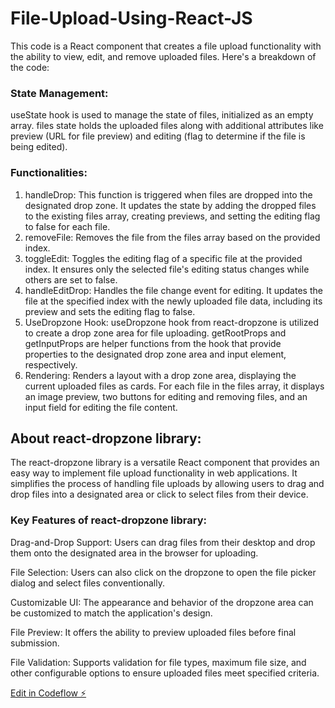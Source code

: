 # File-Upload-Using-React-JS
This code is a React component that creates a file upload functionality with the ability to view, edit, and remove uploaded files. Here's a breakdown of the code:

### State Management:
useState hook is used to manage the state of files, initialized as an empty array.
files state holds the uploaded files along with additional attributes like preview (URL for file preview) and editing (flag to determine if the file is being edited).

### Functionalities:
1. handleDrop: This function is triggered when files are dropped into the designated drop zone. It updates the state by adding the dropped files to the existing files array, creating previews, and setting the editing flag to false for each file.
2. removeFile: Removes the file from the files array based on the provided index.
3. toggleEdit: Toggles the editing flag of a specific file at the provided index. It ensures only the selected file's editing status changes while others are set to false.
4. handleEditDrop: Handles the file change event for editing. It updates the file at the specified index with the newly uploaded file data, including its preview and sets the editing flag to false.
5. UseDropzone Hook:
useDropzone hook from react-dropzone is utilized to create a drop zone area for file uploading.
getRootProps and getInputProps are helper functions from the hook that provide properties to the designated drop zone area and input element, respectively.
6. Rendering:
Renders a layout with a drop zone area, displaying the current uploaded files as cards.
For each file in the files array, it displays an image preview, two buttons for editing and removing files, and an input field for editing the file content.

## About react-dropzone  library:
The react-dropzone library is a versatile React component that provides an easy way to implement file upload functionality in web applications. It simplifies the process of handling file uploads by allowing users to drag and drop files into a designated area or click to select files from their device.

### Key Features of react-dropzone  library:
Drag-and-Drop Support: Users can drag files from their desktop and drop them onto the designated area in the browser for uploading.

File Selection: Users can also click on the dropzone to open the file picker dialog and select files conventionally.

Customizable UI: The appearance and behavior of the dropzone area can be customized to match the application's design.

File Preview: It offers the ability to preview uploaded files before final submission.

File Validation: Supports validation for file types, maximum file size, and other configurable options to ensure uploaded files meet specified criteria.

[Edit in Codeflow ⚡️](https://stackblitz.com/~/github.com/AshwiniDhakane/File-Upload-Using-React-JS)


